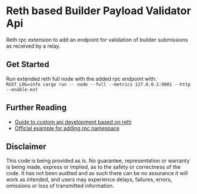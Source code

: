 # Reth based Builder Payload Validator Api
Reth rpc extension to add an endpoint for validation of builder submissions as received by a relay.

## Get Started
Run extended reth full node with the added rpc endpoint with:
`RUST_LOG=info cargo run -- node --full --metrics 127.0.0.1:9001 --http --enable-ext`

## Further Reading
- [Guide to custom api development based on reth](https://www.libevm.com/2023/09/01/reth-custom-api/)
- [Official example for adding rpc namespace](https://github.com/paradigmxyz/reth/blob/main/examples/additional-rpc-namespace-in-cli/src/main.rs)

## Disclaimer
This code is being provided as is. No guarantee, representation or warranty is being made, express or implied, as to the safety or correctness of the code. It has not been audited and as such there can be no assurance it will work as intended, and users may experience delays, failures, errors, omissions or loss of transmitted information.





